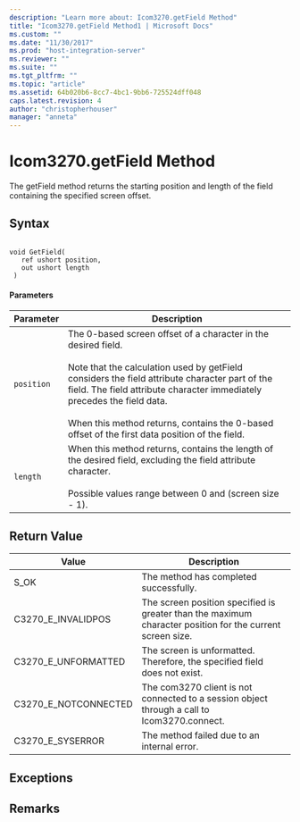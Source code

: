 ```yaml
---
description: "Learn more about: Icom3270.getField Method"
title: "Icom3270.getField Method1 | Microsoft Docs"
ms.custom: ""
ms.date: "11/30/2017"
ms.prod: "host-integration-server"
ms.reviewer: ""
ms.suite: ""
ms.tgt_pltfrm: ""
ms.topic: "article"
ms.assetid: 64b020b6-8cc7-4bc1-9bb6-725524dff048
caps.latest.revision: 4
author: "christopherhouser"
manager: "anneta"
---
```

# Icom3270.getField Method
The getField method returns the starting position and length of the field containing the specified screen offset.  
  
## Syntax  
  
```  
  
void GetField(  
   ref ushort position,  
   out ushort length  
 )  
```  
  
#### Parameters  
  
|Parameter|Description|  
|---------------|-----------------|  
|`position`|The 0-based screen offset of a character in the desired field.<br /><br /> Note that the calculation used by getField considers the field attribute character part of the field. The field attribute character immediately precedes the field data.<br /><br /> When this method returns, contains the 0-based offset of the first data position of the field.|  
|`length`|When this method returns, contains the length of the desired field, excluding the field attribute character.<br /><br /> Possible values range between 0 and (screen size - 1).|  
  
## Return Value  
  
|Value|Description|  
|-----------|-----------------|  
|S_OK|The method has completed successfully.|  
|C3270_E_INVALIDPOS|The screen position specified is greater than the maximum character position for the current screen size.|  
|C3270_E_UNFORMATTED|The screen is unformatted. Therefore, the specified field does not exist.|  
|C3270_E_NOTCONNECTED|The com3270 client is not connected to a session object through a call to Icom3270.connect.|  
|C3270_E_SYSERROR|The method failed due to an internal error.|  
  
## Exceptions  
  
## Remarks
